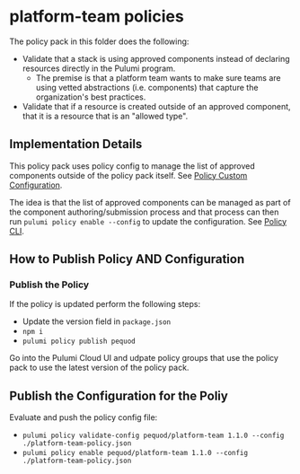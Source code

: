 # platform-team policies

The policy pack in this folder does the following:
* Validate that a stack is using approved components instead of declaring resources directly in the Pulumi program.
  * The premise is that a platform team wants to make sure teams are using vetted abstractions (i.e. components) that capture the organization's best practices.
* Validate that if a resource is created outside of an approved component, that it is a resource that is an "allowed type".

## Implementation Details

This policy pack uses policy config to manage the list of approved components outside of the policy pack itself.
See [Policy Custom Configuration](https://www.pulumi.com/docs/iac/using-pulumi/crossguard/configuration/#custom-configuration).

The idea is that the list of approved components can be managed as part of the component authoring/submission process and that process can then run `pulumi policy enable --config` to update the configuration.
See [Policy CLI](https://www.pulumi.com/docs/iac/using-pulumi/crossguard/configuration/#enabling-the-policy-pack).

## How to Publish Policy AND Configuration
### Publish the Policy

If the policy is updated perform the following steps:
* Update the version field in `package.json` 
* `npm i` 
* `pulumi policy publish pequod`

Go into the Pulumi Cloud UI and udpate policy groups that use the policy pack to use the latest version of the policy pack.

## Publish the Configuration for the Poliy
Evaluate and push the policy config file:
* `pulumi policy validate-config pequod/platform-team 1.1.0 --config ./platform-team-policy.json`
* `pulumi policy enable pequod/platform-team 1.1.0 --config ./platform-team-policy.json`
